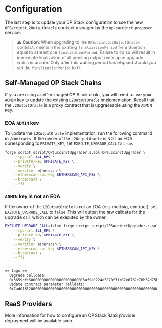 # Configuration

The last step is to update your OP Stack configuration to use the new `OPSuccinctL2OutputOracle` contract managed by the `op-succinct-proposer` service.

> ⚠️ **Caution**: When upgrading to the `OPSuccinctL2OutputOracle` contract, maintain the existing `finalizationPeriod` for a duration equal to at least one `finalizationPeriod`. Failure to do so will result in immediate finalization of all pending output roots upon upgrade, which is unsafe. Only after this waiting period has elapsed should you set the `finalizationPeriod` to 0.

## Self-Managed OP Stack Chains

If you are using a self-managed OP Stack chain, you will need to use your `ADMIN` key to update the existing `L2OutputOracle` implementation. Recall that the `L2OutputOracle` is a proxy contract that is upgradeable using the `ADMIN` key.

### EOA `ADMIN` key

To update the `L2OutputOracle` implementation, run the following command in `/contracts`. If the owner of the `L2OutputOracle` is NOT an EOA corresponding to `PRIVATE_KEY`, set `EXECUTE_UPGRADE_CALL` to `true`. 

```bash
forge script script/OPSuccinctUpgrader.s.sol:OPSuccinctUpgrader \
    --rpc-url $L1_RPC \
    --private-key $PRIVATE_KEY \
    --verify \
    --verifier etherscan \
    --etherscan-api-key $ETHERSCAN_API_KEY \
    --broadcast \
    --ffi
```

### `ADMIN` key is not an EOA

If the owner of the `L2OutputOracle` is not an EOA (e.g. multisig, contract), set `EXECUTE_UPGRADE_CALL` to `false`. This will output the raw calldata for the upgrade call, which can be executed by the owner.

```bash
EXECUTE_UPGRADE_CALL=false forge script script/OPSuccinctUpgrader.s.sol:OPSuccinctUpgrader \
    --rpc-url $L1_RPC \
    --private-key $PRIVATE_KEY \
    --verify \
    --verifier etherscan \
    --etherscan-api-key $ETHERSCAN_API_KEY \
    --broadcast \
    --ffi

...
== Logs ==
  Upgrade calldata:
  0x3659cfe60000000000000000000000003af9a0224e5370f31c07e6739c76b32d75b2d4af
  Update contract parameter calldata:
  0x7ad016520000000000000000000000000000000000000000000000000000000000003b03002d397eaa6f2bd3a873f2b996a6d486eb20774092e68a75471e287084180c133237870c3fe7a735661b52f641bd41c85a886c916a962526533c8c9d17dc08310000000000000000000000003b6041173b80e77f038f3f2c0f9744f04837185e7ca9e1e9829e0e28c934debd1adab0592b4a906d48b01d750ec46c02d09ad833
```

## RaaS Providers

More information for how to configure an OP Stack RaaS provider deployment will be available soon.